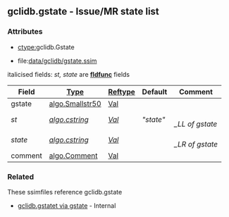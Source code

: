 ## gclidb.gstate - Issue/MR state list


### Attributes
<a href="#attributes"></a>
<!-- dev.mdmark  mdmark:MDSECTION  state:BEG_AUTO  param:Attributes -->
* [ctype:](/txt/ssimdb/dmmeta/ctype.md)gclidb.Gstate

* file:[data/gclidb/gstate.ssim](/data/gclidb/gstate.ssim)

italicised fields: *st, state* are [**fldfunc**](/txt/ssim.md#fldfunc) fields

|Field|[Type](/txt/ssimdb/dmmeta/ctype.md)|[Reftype](/txt/ssimdb/dmmeta/reftype.md)|Default|Comment|
|---|---|---|---|---|
|gstate|[algo.Smallstr50](/txt/protocol/algo/README.md#algo-smallstr50)|[Val](/txt/exe/amc/reftypes.md#val)|||
|*st*|*[algo.cstring](/txt/protocol/algo/cstring.md)*|*[Val](/txt/exe/amc/reftypes.md#val)*|*"state"*|*<br>_LL of gstate*|
|*state*|*[algo.cstring](/txt/protocol/algo/cstring.md)*|*[Val](/txt/exe/amc/reftypes.md#val)*||*<br>_LR of gstate*|
|comment|[algo.Comment](/txt/protocol/algo/Comment.md)|[Val](/txt/exe/amc/reftypes.md#val)|||

<!-- dev.mdmark  mdmark:MDSECTION  state:END_AUTO  param:Attributes -->

### Related
<a href="#related"></a>
<!-- dev.mdmark  mdmark:MDSECTION  state:BEG_AUTO  param:Related -->
These ssimfiles reference gclidb.gstate

* [gclidb.gstatet via gstate](/txt/ssimdb/gclidb/gstatet.md) - Internal 

<!-- dev.mdmark  mdmark:MDSECTION  state:END_AUTO  param:Related -->

